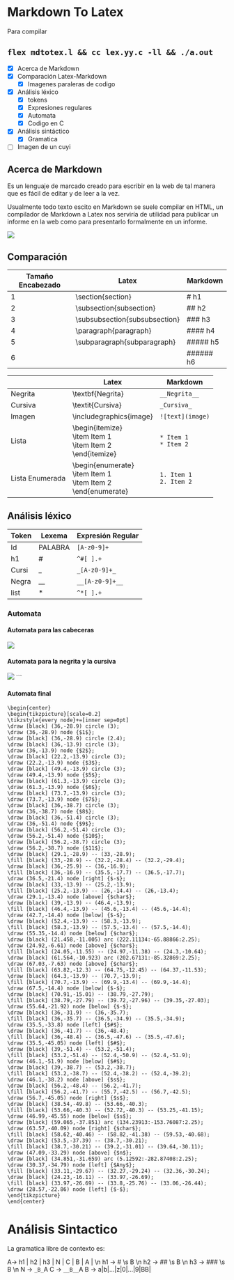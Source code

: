 Markdown To Latex
=================

Para compilar

`flex mdtotex.l && cc lex.yy.c -ll && ./a.out `
---


-	[x] Acerca de Markdown
-	[x] Comparación Latex-Markdown
	-	[x] Imagenes paraleras de codigo
-	[x] Análisis léxico
	-	[x] tokens
	-	[x] Expresiones regulares
	-	[x] Automata
	-	[x] Codigo en C
-	[x] Análisis sintáctico
	-	[x] Gramatica
-	[ ] Imagen de un cuyi

Acerca de Markdown
------------------

Es un lenguaje de marcado creado para escribir en la web de tal manera que es fácil de editar y de leer a la vez.

Usualmente todo texto escito en Markdown se suele compilar en HTML, un compilador de Markdown a Latex nos serviría de utilidad para publicar un informe en la web como para presentarlo formalmente en un informe.

![](imagenes/markdown-512.png)

Comparación
-----------

| Tamaño Encabezado | Latex                         | Markdown  |
|-------------------|-------------------------------|-----------|
| 1                 | \section{section}             | # h1      |
| 2                 | \subsection{subsection}       | ## h2     |
| 3                 | \subsubsection{subsubsection} | ### h3    |
| 4                 | \paragraph{paragraph}         | #### h4   |
| 5                 | \subparagraph{subparagraph}   | ##### h5  |
| 6                 |                               | ###### h6 |

|                 | Latex                                                                      | Markdown                     |
|-----------------|----------------------------------------------------------------------------|------------------------------|
| Negrita         | \textbf{Negrita}                                                           | `__Negrita__`                |
| Cursiva         | \textit{Cursiva}                                                           | `_Cursiva_`                  |
| Imagen          | \includegraphics{image}                                                    | `![text](image)`             |
| Lista           | \begin{itemize} <br> \item Item 1 <br> \item Item 2 <br> \end{itemize}     | `* Item 1` <br> `* Item 2`   |
| Lista Enumerada | \begin{enumerate} <br> \item Item 1 <br> \item Item 2 <br> \end{enumerate} | `1. Item 1` <br> `2. Item 2` |

Análisis léxico
---------------

| Token | Lexema  | Expresión Regular |
|-------|---------|-------------------|
| Id    | PALABRA | `[A-z0-9]+`       |
| h1    | \#      | `^#[ ].+`         |
| Cursi | \_      | `_[A-z0-9]+_`     |
| Negra | \_\_    | `__[A-z0-9]+__`   |
| list  | \*      | `^*[ ].+`         |

### Automata

#### Automata para las cabeceras

![](imagenes/automata1.png)

#### Automata para la negrita y la cursiva

![](imagenes/automata2.png) \`\`\`

#### Automata final
```
\begin{center}
\begin{tikzpicture}[scale=0.2]
\tikzstyle{every node}+=[inner sep=0pt]
\draw [black] (36,-28.9) circle (3);
\draw (36,-28.9) node {$1$};
\draw [black] (36,-28.9) circle (2.4);
\draw [black] (36,-13.9) circle (3);
\draw (36,-13.9) node {$2$};
\draw [black] (22.2,-13.9) circle (3);
\draw (22.2,-13.9) node {$3$};
\draw [black] (49.4,-13.9) circle (3);
\draw (49.4,-13.9) node {$5$};
\draw [black] (61.3,-13.9) circle (3);
\draw (61.3,-13.9) node {$6$};
\draw [black] (73.7,-13.9) circle (3);
\draw (73.7,-13.9) node {$7$};
\draw [black] (36,-38.7) circle (3);
\draw (36,-38.7) node {$8$};
\draw [black] (36,-51.4) circle (3);
\draw (36,-51.4) node {$9$};
\draw [black] (56.2,-51.4) circle (3);
\draw (56.2,-51.4) node {$10$};
\draw [black] (56.2,-38.7) circle (3);
\draw (56.2,-38.7) node {$11$};
\draw [black] (29.1,-28.9) -- (33,-28.9);
\fill [black] (33,-28.9) -- (32.2,-28.4) -- (32.2,-29.4);
\draw [black] (36,-25.9) -- (36,-16.9);
\fill [black] (36,-16.9) -- (35.5,-17.7) -- (36.5,-17.7);
\draw (36.5,-21.4) node [right] {$-$};
\draw [black] (33,-13.9) -- (25.2,-13.9);
\fill [black] (25.2,-13.9) -- (26,-14.4) -- (26,-13.4);
\draw (29.1,-13.4) node [above] {$char$};
\draw [black] (39,-13.9) -- (46.4,-13.9);
\fill [black] (46.4,-13.9) -- (45.6,-13.4) -- (45.6,-14.4);
\draw (42.7,-14.4) node [below] {$-$};
\draw [black] (52.4,-13.9) -- (58.3,-13.9);
\fill [black] (58.3,-13.9) -- (57.5,-13.4) -- (57.5,-14.4);
\draw (55.35,-14.4) node [below] {$char$};
\draw [black] (21.458,-11.005) arc (222.11134:-65.88866:2.25);
\draw (24.92,-6.61) node [above] {$char$};
\fill [black] (24.05,-11.55) -- (24.97,-11.38) -- (24.3,-10.64);
\draw [black] (61.564,-10.923) arc (202.67131:-85.32869:2.25);
\draw (67.03,-7.63) node [above] {$char$};
\fill [black] (63.82,-12.3) -- (64.75,-12.45) -- (64.37,-11.53);
\draw [black] (64.3,-13.9) -- (70.7,-13.9);
\fill [black] (70.7,-13.9) -- (69.9,-13.4) -- (69.9,-14.4);
\draw (67.5,-14.4) node [below] {$-$};
\draw [black] (70.91,-15.01) -- (38.79,-27.79);
\fill [black] (38.79,-27.79) -- (39.72,-27.96) -- (39.35,-27.03);
\draw (55.64,-21.92) node [below] {$-$};
\draw [black] (36,-31.9) -- (36,-35.7);
\fill [black] (36,-35.7) -- (36.5,-34.9) -- (35.5,-34.9);
\draw (35.5,-33.8) node [left] {$#$};
\draw [black] (36,-41.7) -- (36,-48.4);
\fill [black] (36,-48.4) -- (36.5,-47.6) -- (35.5,-47.6);
\draw (35.5,-45.05) node [left] {$#$};
\draw [black] (39,-51.4) -- (53.2,-51.4);
\fill [black] (53.2,-51.4) -- (52.4,-50.9) -- (52.4,-51.9);
\draw (46.1,-51.9) node [below] {$#$};
\draw [black] (39,-38.7) -- (53.2,-38.7);
\fill [black] (53.2,-38.7) -- (52.4,-38.2) -- (52.4,-39.2);
\draw (46.1,-38.2) node [above] {$s$};
\draw [black] (56.2,-48.4) -- (56.2,-41.7);
\fill [black] (56.2,-41.7) -- (55.7,-42.5) -- (56.7,-42.5);
\draw (56.7,-45.05) node [right] {$s$};
\draw [black] (38.54,-49.8) -- (53.66,-40.3);
\fill [black] (53.66,-40.3) -- (52.72,-40.3) -- (53.25,-41.15);
\draw (46.99,-45.55) node [below] {$s$};
\draw [black] (59.065,-37.851) arc (134.23913:-153.76087:2.25);
\draw (63.57,-40.09) node [right] {$char$};
\fill [black] (58.62,-40.46) -- (58.82,-41.38) -- (59.53,-40.68);
\draw [black] (53.5,-37.39) -- (38.7,-30.21);
\fill [black] (38.7,-30.21) -- (39.2,-31.01) -- (39.64,-30.11);
\draw (47.09,-33.29) node [above] {$n$};
\draw [black] (34.851,-31.659) arc (5.12592:-282.87408:2.25);
\draw (30.37,-34.79) node [left] {$Any$};
\fill [black] (33.11,-29.67) -- (32.27,-29.24) -- (32.36,-30.24);
\draw [black] (24.23,-16.11) -- (33.97,-26.69);
\fill [black] (33.97,-26.69) -- (33.8,-25.76) -- (33.06,-26.44);
\draw (28.57,-22.86) node [left] {$-$};
\end{tikzpicture}
\end{center}

```
Análisis Sintactico
===================

La gramatica libre de contexto es:

A-> h1 | h2 | h3 | N | C | B | A | \n
h1 -> # \s B \n
h2 -> ## \s B \n
h3 -> ### \s B \n
N -> `_B_`A
C -> `__B__`A
B -> a|b|...|z|0|...|9|BB|
